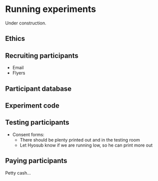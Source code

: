 # Running experiments
Under construction. 

## Ethics

## Recruiting participants
- Email
- Flyers

## Participant database

## Experiment code
  
## Testing participants
- Consent forms:
    - There should be plenty printed out and in the testing room
    - Let Hyosub know if we are running low, so he can print more out

## Paying participants
Petty cash...